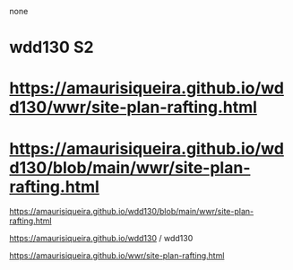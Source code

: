 none
# wdd130 S2
#  https://amaurisiqueira.github.io/wdd130/wwr/site-plan-rafting.html

#  https://amaurisiqueira.github.io/wdd130/blob/main/wwr/site-plan-rafting.html

 https://amaurisiqueira.github.io/wdd130/blob/main/wwr/site-plan-rafting.html

https://amaurisiqueira.github.io/wdd130
/
wdd130

   https://amaurisiqueira.github.io/wwr/site-plan-rafting.html